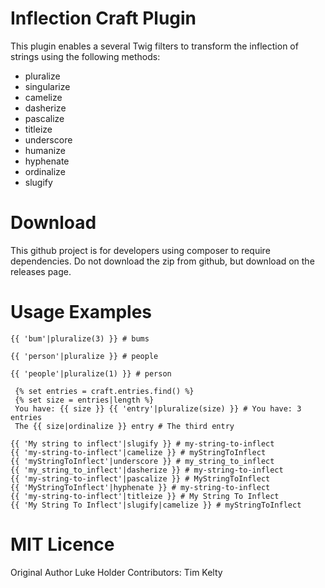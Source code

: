 # Inflection Craft Plugin

This plugin enables a several Twig filters to transform the inflection of strings using the following methods:

* pluralize
* singularize
* camelize
* dasherize
* pascalize
* titleize
* underscore
* humanize
* hyphenate
* ordinalize
* slugify


# Download

This github project is for developers using composer to require dependencies. Do not download the zip from github, but download on the releases page.


# Usage Examples

```
{{ 'bum'|pluralize(3) }} # bums
```

```
{{ 'person'|pluralize }} # people
```

```
{{ 'people'|pluralize(1) }} # person
```

```
 {% set entries = craft.entries.find() %}
 {% set size = entries|length %}
 You have: {{ size }} {{ 'entry'|pluralize(size) }}﻿ # You have: 3 entries
 The {{ size|ordinalize }} entry # The third entry
```

```
{{ 'My string to inflect'|slugify }} # my-string-to-inflect
{{ 'my-string-to-inflect'|camelize }} # myStringToInflect
{{ 'myStringToInflect'|underscore }} # my_string_to_inflect
{{ 'my_string_to_inflect'|dasherize }} # my-string-to-inflect
{{ 'my-string-to-inflect'|pascalize }} # MyStringToInflect
{{ 'MyStringToInflect'|hyphenate }} # my-string-to-inflect
{{ 'my-string-to-inflect'|titleize }} # My String To Inflect
{{ 'My String To Inflect'|slugify|camelize }} # myStringToInflect
```

# MIT Licence

Original Author Luke Holder
Contributors: Tim Kelty

